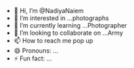 - 👋 Hi, I’m @NadiyaNaiem
- 👀 I’m interested in ...photographs 
- 🌱 I’m currently learning ...Photographer 
- 💞️ I’m looking to collaborate on ...Army
- 📫 How to reach me pop up
- 😄 Pronouns: ...
- ⚡ Fun fact: ...

<!---
NadiyaNaiem/NadiyaNaiem is a ✨ special ✨ repository because its `README.md` (this file) appears on your GitHub profile.
You can click the Preview link to take a look at your changes.
--->

